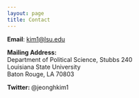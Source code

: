 ```yaml
---
layout: page
title: Contact
---
```


<p> <b>Email</b>: <a href="mailto:kim1@lsu.edu"> kim1@lsu.edu</a> </p>
<p> <b> Mailing Address: </b> <br> Department of Political Science, Stubbs 240 <br>Louisiana State University <br> Baton Rouge, LA 70803 </p>
<p> <b> Twitter: </b> <a "href="https://twitter.com/jeonghkim1"> @jeonghkim1 </a> </p> 
